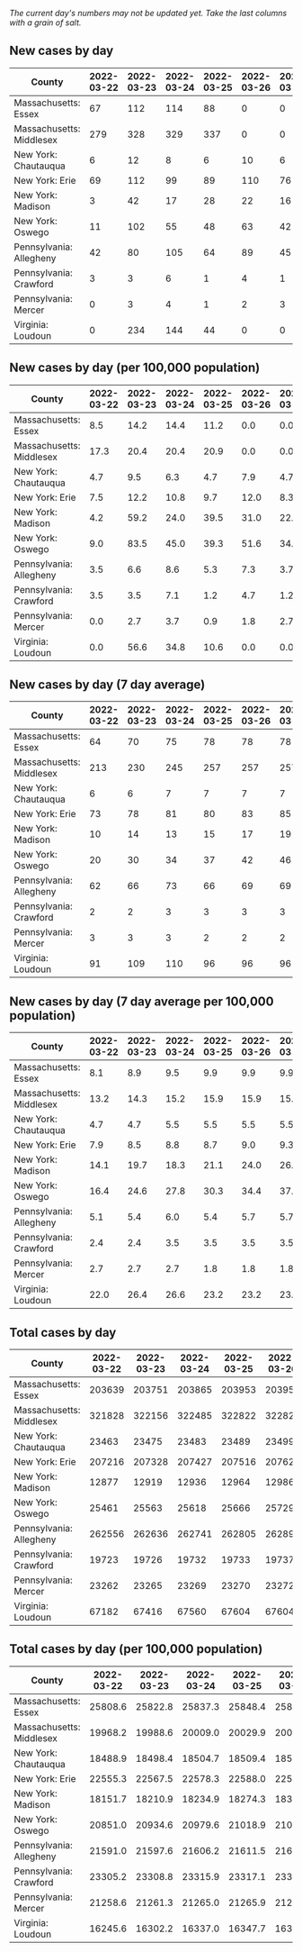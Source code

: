 _The current day's numbers may not be updated yet. Take the last columns with a grain of salt._
## New cases by day

| County | 2022-03-22 | 2022-03-23 | 2022-03-24 | 2022-03-25 | 2022-03-26 | 2022-03-27 | 2022-03-28 |
| --- | --- | --- | --- | --- | --- | --- | --- |
| Massachusetts: Essex | 67 | 112 | 114 | 88 | 0 | 0 | 205 |
| Massachusetts: Middlesex | 279 | 328 | 329 | 337 | 0 | 0 | 723 |
| New York: Chautauqua | 6 | 12 | 8 | 6 | 10 | 6 | 4 |
| New York: Erie | 69 | 112 | 99 | 89 | 110 | 76 | 75 |
| New York: Madison | 3 | 42 | 17 | 28 | 22 | 16 | 15 |
| New York: Oswego | 11 | 102 | 55 | 48 | 63 | 42 | 51 |
| Pennsylvania: Allegheny | 42 | 80 | 105 | 64 | 89 | 45 | 30 |
| Pennsylvania: Crawford | 3 | 3 | 6 | 1 | 4 | 1 | 1 |
| Pennsylvania: Mercer | 0 | 3 | 4 | 1 | 2 | 3 | 1 |
| Virginia: Loudoun | 0 | 234 | 144 | 44 | 0 | 0 | 75 |

## New cases by day (per 100,000 population)

| County | 2022-03-22 | 2022-03-23 | 2022-03-24 | 2022-03-25 | 2022-03-26 | 2022-03-27 | 2022-03-28 |
| --- | --- | --- | --- | --- | --- | --- | --- |
| Massachusetts: Essex | 8.5 | 14.2 | 14.4 | 11.2 | 0.0 | 0.0 | 26.0 |
| Massachusetts: Middlesex | 17.3 | 20.4 | 20.4 | 20.9 | 0.0 | 0.0 | 44.9 |
| New York: Chautauqua | 4.7 | 9.5 | 6.3 | 4.7 | 7.9 | 4.7 | 3.2 |
| New York: Erie | 7.5 | 12.2 | 10.8 | 9.7 | 12.0 | 8.3 | 8.2 |
| New York: Madison | 4.2 | 59.2 | 24.0 | 39.5 | 31.0 | 22.6 | 21.1 |
| New York: Oswego | 9.0 | 83.5 | 45.0 | 39.3 | 51.6 | 34.4 | 41.8 |
| Pennsylvania: Allegheny | 3.5 | 6.6 | 8.6 | 5.3 | 7.3 | 3.7 | 2.5 |
| Pennsylvania: Crawford | 3.5 | 3.5 | 7.1 | 1.2 | 4.7 | 1.2 | 1.2 |
| Pennsylvania: Mercer | 0.0 | 2.7 | 3.7 | 0.9 | 1.8 | 2.7 | 0.9 |
| Virginia: Loudoun | 0.0 | 56.6 | 34.8 | 10.6 | 0.0 | 0.0 | 18.1 |

## New cases by day (7 day average)

| County | 2022-03-22 | 2022-03-23 | 2022-03-24 | 2022-03-25 | 2022-03-26 | 2022-03-27 | 2022-03-28 |
| --- | --- | --- | --- | --- | --- | --- | --- |
| Massachusetts: Essex | 64 | 70 | 75 | 78 | 78 | 78 | 84 |
| Massachusetts: Middlesex | 213 | 230 | 245 | 257 | 257 | 257 | 285 |
| New York: Chautauqua | 6 | 6 | 7 | 7 | 7 | 7 | 7 |
| New York: Erie | 73 | 78 | 81 | 80 | 83 | 85 | 90 |
| New York: Madison | 10 | 14 | 13 | 15 | 17 | 19 | 20 |
| New York: Oswego | 20 | 30 | 34 | 37 | 42 | 46 | 53 |
| Pennsylvania: Allegheny | 62 | 66 | 73 | 66 | 69 | 69 | 65 |
| Pennsylvania: Crawford | 2 | 2 | 3 | 3 | 3 | 3 | 3 |
| Pennsylvania: Mercer | 3 | 3 | 3 | 2 | 2 | 2 | 2 |
| Virginia: Loudoun | 91 | 109 | 110 | 96 | 96 | 96 | 71 |

## New cases by day (7 day average per 100,000 population)

| County | 2022-03-22 | 2022-03-23 | 2022-03-24 | 2022-03-25 | 2022-03-26 | 2022-03-27 | 2022-03-28 |
| --- | --- | --- | --- | --- | --- | --- | --- |
| Massachusetts: Essex | 8.1 | 8.9 | 9.5 | 9.9 | 9.9 | 9.9 | 10.6 |
| Massachusetts: Middlesex | 13.2 | 14.3 | 15.2 | 15.9 | 15.9 | 15.9 | 17.7 |
| New York: Chautauqua | 4.7 | 4.7 | 5.5 | 5.5 | 5.5 | 5.5 | 5.5 |
| New York: Erie | 7.9 | 8.5 | 8.8 | 8.7 | 9.0 | 9.3 | 9.8 |
| New York: Madison | 14.1 | 19.7 | 18.3 | 21.1 | 24.0 | 26.8 | 28.2 |
| New York: Oswego | 16.4 | 24.6 | 27.8 | 30.3 | 34.4 | 37.7 | 43.4 |
| Pennsylvania: Allegheny | 5.1 | 5.4 | 6.0 | 5.4 | 5.7 | 5.7 | 5.3 |
| Pennsylvania: Crawford | 2.4 | 2.4 | 3.5 | 3.5 | 3.5 | 3.5 | 3.5 |
| Pennsylvania: Mercer | 2.7 | 2.7 | 2.7 | 1.8 | 1.8 | 1.8 | 1.8 |
| Virginia: Loudoun | 22.0 | 26.4 | 26.6 | 23.2 | 23.2 | 23.2 | 17.2 |

## Total cases by day

| County | 2022-03-22 | 2022-03-23 | 2022-03-24 | 2022-03-25 | 2022-03-26 | 2022-03-27 | 2022-03-28 |
| --- | --- | --- | --- | --- | --- | --- | --- |
| Massachusetts: Essex | 203639 | 203751 | 203865 | 203953 | 203953 | 203953 | 204158 |
| Massachusetts: Middlesex | 321828 | 322156 | 322485 | 322822 | 322822 | 322822 | 323545 |
| New York: Chautauqua | 23463 | 23475 | 23483 | 23489 | 23499 | 23505 | 23509 |
| New York: Erie | 207216 | 207328 | 207427 | 207516 | 207626 | 207702 | 207777 |
| New York: Madison | 12877 | 12919 | 12936 | 12964 | 12986 | 13002 | 13017 |
| New York: Oswego | 25461 | 25563 | 25618 | 25666 | 25729 | 25771 | 25822 |
| Pennsylvania: Allegheny | 262556 | 262636 | 262741 | 262805 | 262894 | 262939 | 262969 |
| Pennsylvania: Crawford | 19723 | 19726 | 19732 | 19733 | 19737 | 19738 | 19739 |
| Pennsylvania: Mercer | 23262 | 23265 | 23269 | 23270 | 23272 | 23275 | 23276 |
| Virginia: Loudoun | 67182 | 67416 | 67560 | 67604 | 67604 | 67604 | 67679 |

## Total cases by day (per 100,000 population)

| County | 2022-03-22 | 2022-03-23 | 2022-03-24 | 2022-03-25 | 2022-03-26 | 2022-03-27 | 2022-03-28 |
| --- | --- | --- | --- | --- | --- | --- | --- |
| Massachusetts: Essex | 25808.6 | 25822.8 | 25837.3 | 25848.4 | 25848.4 | 25848.4 | 25874.4 |
| Massachusetts: Middlesex | 19968.2 | 19988.6 | 20009.0 | 20029.9 | 20029.9 | 20029.9 | 20074.8 |
| New York: Chautauqua | 18488.9 | 18498.4 | 18504.7 | 18509.4 | 18517.3 | 18522.0 | 18525.2 |
| New York: Erie | 22555.3 | 22567.5 | 22578.3 | 22588.0 | 22599.9 | 22608.2 | 22616.4 |
| New York: Madison | 18151.7 | 18210.9 | 18234.9 | 18274.3 | 18305.4 | 18327.9 | 18349.1 |
| New York: Oswego | 20851.0 | 20934.6 | 20979.6 | 21018.9 | 21070.5 | 21104.9 | 21146.7 |
| Pennsylvania: Allegheny | 21591.0 | 21597.6 | 21606.2 | 21611.5 | 21618.8 | 21622.5 | 21624.9 |
| Pennsylvania: Crawford | 23305.2 | 23308.8 | 23315.9 | 23317.1 | 23321.8 | 23323.0 | 23324.2 |
| Pennsylvania: Mercer | 21258.6 | 21261.3 | 21265.0 | 21265.9 | 21267.7 | 21270.5 | 21271.4 |
| Virginia: Loudoun | 16245.6 | 16302.2 | 16337.0 | 16347.7 | 16347.7 | 16347.7 | 16365.8 |
